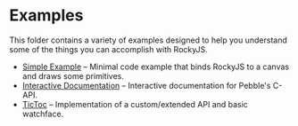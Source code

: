 # Examples

This folder contains a variety of examples designed to help you understand some of the things you can accomplish with RockyJS. 
 
 - [Simple Example](simple/index.html) – Minimal code example that binds RockyJS to a canvas and draws some primitives.
 - [Interactive Documentation](interactive/index.html) – Interactive documentation for Pebble's C-API.
 - [TicToc](tictoc/index.html) – Implementation of a custom/extended API and basic watchface.
 
